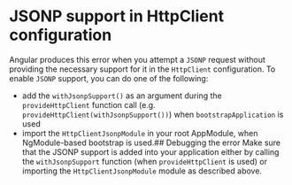 # JSONP support in HttpClient configuration

Angular produces this error when you attempt a `JSONP` request without providing the necessary support for it in the `HttpClient` configuration.
To enable `JSONP` support, you can do one of the following:

- add the `withJsonpSupport()` as an argument during the `provideHttpClient` function call (e.g. `provideHttpClient(withJsonpSupport())`) when `bootstrapApplication` is used
- import the `HttpClientJsonpModule` in your root AppModule, when NgModule-based bootstrap is used.## Debugging the error
Make sure that the JSONP support is added into your application either by calling the `withJsonpSupport` function (when `provideHttpClient` is used) or importing the `HttpClientJsonpModule` module as described above.
